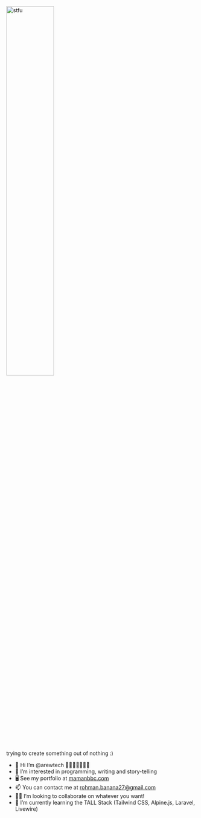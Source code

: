 <img src="https://i.gifer.com/fetch/w300-preview/f6/f6fa409f5fe007ea6dd959b95e062941.gif" alt="stfu" width="50%"/>

trying to create something out of nothing :)

* 👋  Hi I’m @arewtech 👨🏻‍💻🦖🧑🏻‍🦱
* 👀  I’m interested in programming, writing and story-telling
* 🖥️  See my portfolio at [mamanbbc.com](https://mamanbbc.vercel.app/)
* 📫  You can contact me at [rohman.banana27@gmail.com](mailto:rohman.banana27@gmail.com)
* 🫶🏻  I’m looking to collaborate on whatever you want!
* 🌱  I’m currently learning the TALL Stack (Tailwind CSS, Alpine.js, Laravel, Livewire)


